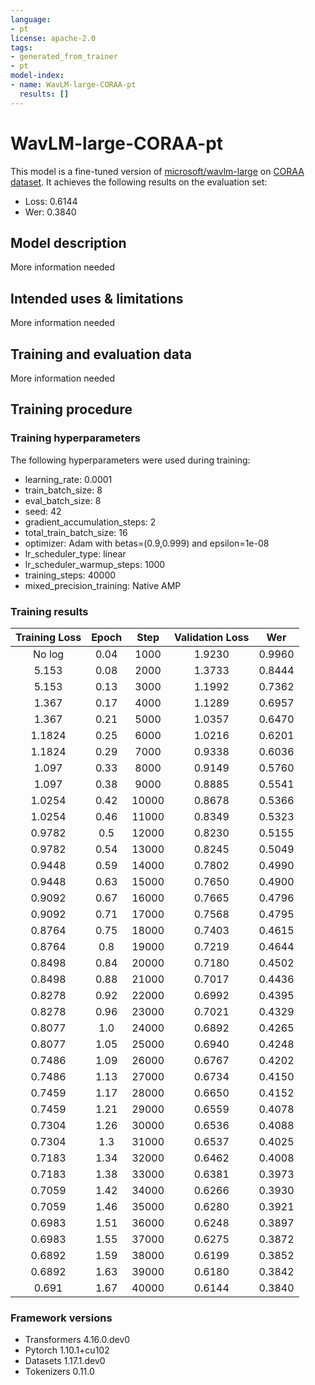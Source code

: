 ```yaml
---
language:
- pt
license: apache-2.0
tags:
- generated_from_trainer
- pt
model-index:
- name: WavLM-large-CORAA-pt
  results: []
---
```


<!-- This model card has been generated automatically according to the information the Trainer had access to. You
should probably proofread and complete it, then remove this comment. -->

# WavLM-large-CORAA-pt

This model is a fine-tuned version of [microsoft/wavlm-large](https://huggingface.co/microsoft/wavlm-large) on [CORAA dataset](https://github.com/nilc-nlp/CORAA).
It achieves the following results on the evaluation set:
- Loss: 0.6144
- Wer: 0.3840

## Model description

More information needed

## Intended uses & limitations

More information needed

## Training and evaluation data

More information needed

## Training procedure

### Training hyperparameters

The following hyperparameters were used during training:
- learning_rate: 0.0001
- train_batch_size: 8
- eval_batch_size: 8
- seed: 42
- gradient_accumulation_steps: 2
- total_train_batch_size: 16
- optimizer: Adam with betas=(0.9,0.999) and epsilon=1e-08
- lr_scheduler_type: linear
- lr_scheduler_warmup_steps: 1000
- training_steps: 40000
- mixed_precision_training: Native AMP

### Training results

| Training Loss | Epoch | Step  | Validation Loss | Wer    |
|:-------------:|:-----:|:-----:|:---------------:|:------:|
| No log        | 0.04  | 1000  | 1.9230          | 0.9960 |
| 5.153         | 0.08  | 2000  | 1.3733          | 0.8444 |
| 5.153         | 0.13  | 3000  | 1.1992          | 0.7362 |
| 1.367         | 0.17  | 4000  | 1.1289          | 0.6957 |
| 1.367         | 0.21  | 5000  | 1.0357          | 0.6470 |
| 1.1824        | 0.25  | 6000  | 1.0216          | 0.6201 |
| 1.1824        | 0.29  | 7000  | 0.9338          | 0.6036 |
| 1.097         | 0.33  | 8000  | 0.9149          | 0.5760 |
| 1.097         | 0.38  | 9000  | 0.8885          | 0.5541 |
| 1.0254        | 0.42  | 10000 | 0.8678          | 0.5366 |
| 1.0254        | 0.46  | 11000 | 0.8349          | 0.5323 |
| 0.9782        | 0.5   | 12000 | 0.8230          | 0.5155 |
| 0.9782        | 0.54  | 13000 | 0.8245          | 0.5049 |
| 0.9448        | 0.59  | 14000 | 0.7802          | 0.4990 |
| 0.9448        | 0.63  | 15000 | 0.7650          | 0.4900 |
| 0.9092        | 0.67  | 16000 | 0.7665          | 0.4796 |
| 0.9092        | 0.71  | 17000 | 0.7568          | 0.4795 |
| 0.8764        | 0.75  | 18000 | 0.7403          | 0.4615 |
| 0.8764        | 0.8   | 19000 | 0.7219          | 0.4644 |
| 0.8498        | 0.84  | 20000 | 0.7180          | 0.4502 |
| 0.8498        | 0.88  | 21000 | 0.7017          | 0.4436 |
| 0.8278        | 0.92  | 22000 | 0.6992          | 0.4395 |
| 0.8278        | 0.96  | 23000 | 0.7021          | 0.4329 |
| 0.8077        | 1.0   | 24000 | 0.6892          | 0.4265 |
| 0.8077        | 1.05  | 25000 | 0.6940          | 0.4248 |
| 0.7486        | 1.09  | 26000 | 0.6767          | 0.4202 |
| 0.7486        | 1.13  | 27000 | 0.6734          | 0.4150 |
| 0.7459        | 1.17  | 28000 | 0.6650          | 0.4152 |
| 0.7459        | 1.21  | 29000 | 0.6559          | 0.4078 |
| 0.7304        | 1.26  | 30000 | 0.6536          | 0.4088 |
| 0.7304        | 1.3   | 31000 | 0.6537          | 0.4025 |
| 0.7183        | 1.34  | 32000 | 0.6462          | 0.4008 |
| 0.7183        | 1.38  | 33000 | 0.6381          | 0.3973 |
| 0.7059        | 1.42  | 34000 | 0.6266          | 0.3930 |
| 0.7059        | 1.46  | 35000 | 0.6280          | 0.3921 |
| 0.6983        | 1.51  | 36000 | 0.6248          | 0.3897 |
| 0.6983        | 1.55  | 37000 | 0.6275          | 0.3872 |
| 0.6892        | 1.59  | 38000 | 0.6199          | 0.3852 |
| 0.6892        | 1.63  | 39000 | 0.6180          | 0.3842 |
| 0.691         | 1.67  | 40000 | 0.6144          | 0.3840 |


### Framework versions

- Transformers 4.16.0.dev0
- Pytorch 1.10.1+cu102
- Datasets 1.17.1.dev0
- Tokenizers 0.11.0
